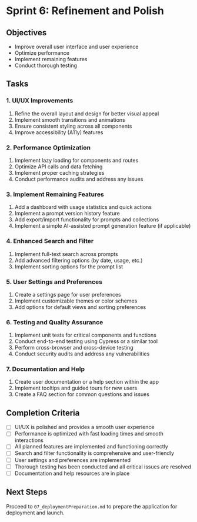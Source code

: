 # Sprint 6: Refinement and Polish

## Objectives

- Improve overall user interface and user experience
- Optimize performance
- Implement remaining features
- Conduct thorough testing

## Tasks

### 1. UI/UX Improvements

1. Refine the overall layout and design for better visual appeal
2. Implement smooth transitions and animations
3. Ensure consistent styling across all components
4. Improve accessibility (A11y) features

### 2. Performance Optimization

1. Implement lazy loading for components and routes
2. Optimize API calls and data fetching
3. Implement proper caching strategies
4. Conduct performance audits and address any issues

### 3. Implement Remaining Features

1. Add a dashboard with usage statistics and quick actions
2. Implement a prompt version history feature
3. Add export/import functionality for prompts and collections
4. Implement a simple AI-assisted prompt generation feature (if applicable)

### 4. Enhanced Search and Filter

1. Implement full-text search across prompts
2. Add advanced filtering options (by date, usage, etc.)
3. Implement sorting options for the prompt list

### 5. User Settings and Preferences

1. Create a settings page for user preferences
2. Implement customizable themes or color schemes
3. Add options for default views and sorting preferences

### 6. Testing and Quality Assurance

1. Implement unit tests for critical components and functions
2. Conduct end-to-end testing using Cypress or a similar tool
3. Perform cross-browser and cross-device testing
4. Conduct security audits and address any vulnerabilities

### 7. Documentation and Help

1. Create user documentation or a help section within the app
2. Implement tooltips and guided tours for new users
3. Create a FAQ section for common questions and issues

## Completion Criteria

- [ ] UI/UX is polished and provides a smooth user experience
- [ ] Performance is optimized with fast loading times and smooth interactions
- [ ] All planned features are implemented and functioning correctly
- [ ] Search and filter functionality is comprehensive and user-friendly
- [ ] User settings and preferences are implemented
- [ ] Thorough testing has been conducted and all critical issues are resolved
- [ ] Documentation and help resources are in place

## Next Steps

Proceed to `07_deploymentPreparation.md` to prepare the application for deployment and launch.

